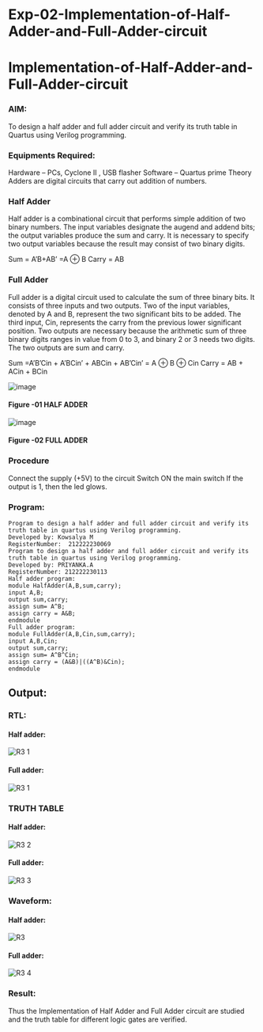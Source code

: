 # Exp-02-Implementation-of-Half-Adder-and-Full-Adder-circuit

# Implementation-of-Half-Adder-and-Full-Adder-circuit
### AIM:
To design a half adder and full adder circuit and verify its truth table in Quartus using Verilog programming.

### Equipments Required:
Hardware – PCs, Cyclone II , USB flasher
Software – Quartus prime
Theory
Adders are digital circuits that carry out addition of numbers.

### Half Adder
Half adder is a combinational circuit that performs simple addition of two binary numbers. The input variables designate the augend and addend bits; the output variables produce the sum and carry. It is necessary to specify two output variables because the result may consist of two binary digits.

Sum = A’B+AB’ =A ⊕ B Carry = AB

### Full Adder
Full adder is a digital circuit used to calculate the sum of three binary bits. It consists of three inputs and two outputs. Two of the input variables, denoted by A and B, represent the two significant bits to be added. The third input, Cin, represents the carry from the previous lower significant position. Two outputs are necessary because the arithmetic sum of three binary digits ranges in value from 0 to 3, and binary 2 or 3 needs two digits. The two outputs are sum and carry.

Sum =A’B’Cin + A’BCin’ + ABCin + AB’Cin’ = A ⊕ B ⊕ Cin Carry = AB + ACin + BCin

 ![image](https://user-images.githubusercontent.com/36288975/163552156-a13e5a56-c638-4110-97d9-8896907c8d25.png)

#### Figure -01 HALF ADDER 


![image](https://user-images.githubusercontent.com/36288975/163552057-b3547877-6d07-45b4-b7e0-bcfebfad9e1d.png)

#### Figure -02 FULL ADDER 

### Procedure

Connect the supply (+5V) to the circuit
Switch ON the main switch
If the output is 1, then the led glows.
### Program:
```
Program to design a half adder and full adder circuit and verify its truth table in quartus using Verilog programming.
Developed by: Kowsalya M
RegisterNumber:  212222230069
Program to design a half adder and full adder circuit and verify its truth table in quartus using Verilog programming.
Developed by: PRIYANKA.A
RegisterNumber: 212222230113
Half adder program:
module HalfAdder(A,B,sum,carry);
input A,B;
output sum,carry;
assign sum= A^B;
assign carry = A&B;
endmodule
Full adder program:
module FullAdder(A,B,Cin,sum,carry);
input A,B,Cin;
output sum,carry;
assign sum= A^B^Cin;
assign carry = (A&B)|((A^B)&Cin);
endmodule
```
## Output:
### RTL:
#### Half adder:
![R3 1](https://github.com/Kowsalyasathya/Exp-02-Implementation-of-Half-Adder-and-Full-Adder-circuit/assets/118671457/916230e2-45bb-4223-bcb1-80161d7f0d88)
#### Full adder:
![R3 1](https://github.com/Kowsalyasathya/Exp-02-Implementation-of-Half-Adder-and-Full-Adder-circuit/assets/118671457/dca294e0-565f-4d36-bca0-9e581fb9b642)
### TRUTH TABLE 
#### Half adder:
![R3 2](https://github.com/Kowsalyasathya/Exp-02-Implementation-of-Half-Adder-and-Full-Adder-circuit/assets/118671457/8d3ce1a7-14fa-4358-83e6-98ede74d1e1a)

#### Full adder:
![R3 3](https://github.com/Kowsalyasathya/Exp-02-Implementation-of-Half-Adder-and-Full-Adder-circuit/assets/118671457/cc258e95-42fe-4369-b7f3-b43bbb6aeadd)
### Waveform:
#### Half adder:
![R3](https://github.com/Kowsalyasathya/Exp-02-Implementation-of-Half-Adder-and-Full-Adder-circuit/assets/118671457/b3fce5b3-8718-47b3-8d18-608d8e849518)
#### Full adder:
![R3 4](https://github.com/Kowsalyasathya/Exp-02-Implementation-of-Half-Adder-and-Full-Adder-circuit/assets/118671457/64f957fd-0b6d-4832-a9b1-61726af57dfc)

### Result:
Thus the Implementation of Half Adder and Full Adder circuit are studied and the truth table for different logic gates are verified.

